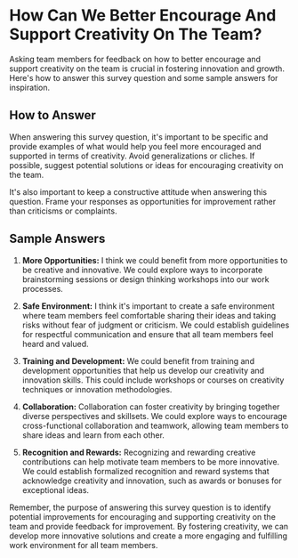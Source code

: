 How Can We Better Encourage And Support Creativity On The Team?
======================================================================================

Asking team members for feedback on how to better encourage and support creativity on the team is crucial in fostering innovation and growth. Here's how to answer this survey question and some sample answers for inspiration.

How to Answer
-------------

When answering this survey question, it's important to be specific and provide examples of what would help you feel more encouraged and supported in terms of creativity. Avoid generalizations or cliches. If possible, suggest potential solutions or ideas for encouraging creativity on the team.

It's also important to keep a constructive attitude when answering this question. Frame your responses as opportunities for improvement rather than criticisms or complaints.

Sample Answers
--------------

1. **More Opportunities:** I think we could benefit from more opportunities to be creative and innovative. We could explore ways to incorporate brainstorming sessions or design thinking workshops into our work processes.

2. **Safe Environment:** I think it's important to create a safe environment where team members feel comfortable sharing their ideas and taking risks without fear of judgment or criticism. We could establish guidelines for respectful communication and ensure that all team members feel heard and valued.

3. **Training and Development:** We could benefit from training and development opportunities that help us develop our creativity and innovation skills. This could include workshops or courses on creativity techniques or innovation methodologies.

4. **Collaboration:** Collaboration can foster creativity by bringing together diverse perspectives and skillsets. We could explore ways to encourage cross-functional collaboration and teamwork, allowing team members to share ideas and learn from each other.

5. **Recognition and Rewards:** Recognizing and rewarding creative contributions can help motivate team members to be more innovative. We could establish formalized recognition and reward systems that acknowledge creativity and innovation, such as awards or bonuses for exceptional ideas.

Remember, the purpose of answering this survey question is to identify potential improvements for encouraging and supporting creativity on the team and provide feedback for improvement. By fostering creativity, we can develop more innovative solutions and create a more engaging and fulfilling work environment for all team members.
